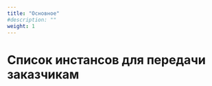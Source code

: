 ```yaml
---
title: "Основное"
#description: ""
weight: 1
---
```


#  Список инстансов для передачи заказчикам


